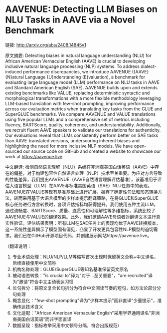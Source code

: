 # AAVENUE: Detecting LLM Biases on NLU Tasks in AAVE via a Novel Benchmark

链接: http://arxiv.org/abs/2408.14845v1

原文摘要:
Detecting biases in natural language understanding (NLU) for African American
Vernacular English (AAVE) is crucial to developing inclusive natural language
processing (NLP) systems. To address dialect-induced performance discrepancies,
we introduce AAVENUE ({AAVE} {N}atural Language {U}nderstanding {E}valuation),
a benchmark for evaluating large language model (LLM) performance on NLU tasks
in AAVE and Standard American English (SAE). AAVENUE builds upon and extends
existing benchmarks like VALUE, replacing deterministic syntactic and
morphological transformations with a more flexible methodology leveraging
LLM-based translation with few-shot prompting, improving performance across our
evaluation metrics when translating key tasks from the GLUE and SuperGLUE
benchmarks. We compare AAVENUE and VALUE translations using five popular LLMs
and a comprehensive set of metrics including fluency, BARTScore, quality,
coherence, and understandability. Additionally, we recruit fluent AAVE speakers
to validate our translations for authenticity. Our evaluations reveal that LLMs
consistently perform better on SAE tasks than AAVE-translated versions,
underscoring inherent biases and highlighting the need for more inclusive NLP
models. We have open-sourced our source code on GitHub and created a website to
showcase our work at https://aavenue.live.

中文翻译:
检测自然语言理解（NLU）系统在非洲裔美国白话英语（AAVE）中存在的偏差，对于构建包容性自然语言处理（NLP）技术至关重要。为应对方言导致的性能差异，我们提出AAVENUE（AAVE自然语言理解评估基准），该基准用于评估大语言模型（LLM）在AAVE与标准美国英语（SAE）NLU任务中的表现。AAVENUE在VALUE等现有基准基础上进行扩展，摒弃了确定性句法和形态转换方法，转而采用基于大语言模型的少样本提示翻译策略，在将GLUE和SuperGLUE核心任务进行方言转换时，各项评估指标均获得提升。我们使用五种主流LLM，通过流畅度、BARTScore、质量、连贯性和可理解性等多维指标，系统比较了AAVENUE与VALUE的翻译效果。此外，我们邀请AAVE母语者对翻译文本进行真实性验证。评估结果表明：所有LLM在SAE任务上的表现均优于AAVE转换版本，这一系统性差异揭示了模型固有偏见，凸显了开发更具包容性NLP模型的迫切需求。我们已在GitHub开源项目代码，并创建展示网站https://aavenue.live。

（翻译说明：
1. 专业术语处理：NLU/NLP/LLM等缩写首次出现时保留英文全称+中文译名，后续直接使用中文简称
2. 机构名称处理：GLUE/SuperGLUE等知名基准保留英文原名
3. 被动语态转换："is crucial to"译为"对于...至关重要"，"are recruited"译为"邀请"符合中文主动表达习惯
4. 长句拆分：将原文复合长句拆分为符合中文阅读节奏的短句，如方法论部分分句处理
5. 概念显化："few-shot prompting"译为"少样本提示"而非直译"少量提示"，准确传达技术含义
6. 文化适配："African American Vernacular English"采用学界通用译名"非洲裔美国白话英语"而非字面直译
7. 数据呈现：指标枚举采用中文顿号分隔，符合出版规范）

